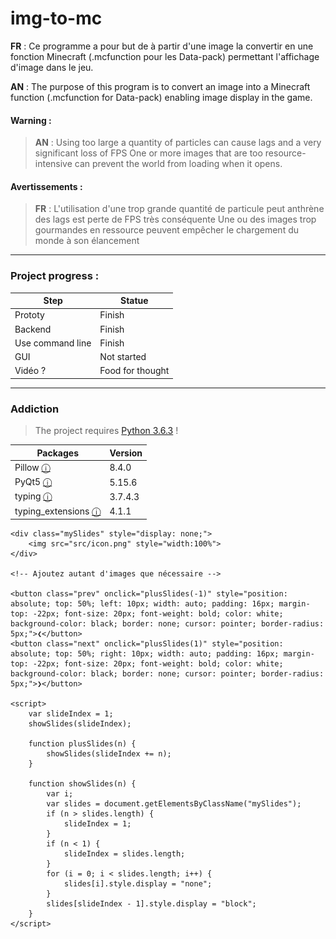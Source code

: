 # img-to-mc
  **FR** : Ce programme a pour but de à partir d'une image la convertir en une fonction Minecraft (.mcfunction pour les Data-pack) permettant l'affichage d'image dans le jeu.
  
  **AN** : The purpose of this program is to convert an image into a Minecraft function (.mcfunction for Data-pack) enabling image display in the game.


#### Warning :
> **AN** : Using too large a quantity of particles can cause lags and a very significant loss of FPS
> One or more images that are too resource-intensive can prevent the world from loading when it opens.


#### Avertissements :
> **FR** : L'utilisation d'une trop grande quantité de particule peut anthrène des lags est perte de FPS très conséquente 
> Une ou des images trop gourmandes en ressource peuvent empêcher le chargement du monde à son élancement
  
*************************************

### Project progress :

| Step              | Statue           |
|-------------------|------------------|
| Prototy           | Finish           |
| Backend           | Finish           |
| Use command line  | Finish           |
| GUI               | Not started      |
| Vidéo ?           | Food for thought |

*************************************

### Addiction

> The project requires [Python 3.6.3](https://www.python.org/downloads/release/python-363/) !

| Packages                                                            | Version |
|---------------------------------------------------------------------|---------|
| Pillow [ⓘ](https://pypi.org/project/Pillow/)                       | 8.4.0   |
| PyQt5 [ⓘ](https://pypi.org/project/PyQt5/)                         | 5.15.6  |
| typing [ⓘ](https://pypi.org/project/typing/)                       | 3.7.4.3 |
| typing_extensions [ⓘ](https://pypi.org/project/typing-extensions/) | 4.1.1   |


<div id="diaporama" style="max-width: 600px; position: relative; margin: auto;">
    <div class="mySlides" style="display: none;">
        <img src="https://raw.githubusercontent.com/votre-utilisateur/votre-repo/main/image1.jpg" style="width:100%">
    </div>

    <div class="mySlides" style="display: none;">
        <img src="src/icon.png" style="width:100%">
    </div>

    <!-- Ajoutez autant d'images que nécessaire -->

    <button class="prev" onclick="plusSlides(-1)" style="position: absolute; top: 50%; left: 10px; width: auto; padding: 16px; margin-top: -22px; font-size: 20px; font-weight: bold; color: white; background-color: black; border: none; cursor: pointer; border-radius: 5px;">❮</button>
    <button class="next" onclick="plusSlides(1)" style="position: absolute; top: 50%; right: 10px; width: auto; padding: 16px; margin-top: -22px; font-size: 20px; font-weight: bold; color: white; background-color: black; border: none; cursor: pointer; border-radius: 5px;">❯</button>

    <script>
        var slideIndex = 1;
        showSlides(slideIndex);

        function plusSlides(n) {
            showSlides(slideIndex += n);
        }

        function showSlides(n) {
            var i;
            var slides = document.getElementsByClassName("mySlides");
            if (n > slides.length) {
                slideIndex = 1;
            }
            if (n < 1) {
                slideIndex = slides.length;
            }
            for (i = 0; i < slides.length; i++) {
                slides[i].style.display = "none";
            }
            slides[slideIndex - 1].style.display = "block";
        }
    </script>
</div>

